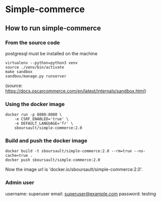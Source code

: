 # Simple-commerce

## How to run simple-commerce

### From the source code

postgresql must be installed on the machine
    
    virtualenv --python=python3 venv  
    source ./venv/bin/activate
    make sandbox
    sandbox/manage.py runserver

(source: https://docs.oscarcommerce.com/en/latest/internals/sandbox.html)

### Using the docker image

	docker run -p 8080:8080 \
        -e CSRF_ENABLED='true' \
        -e DEFAULT_LANGUAGE='fr' \
        sboursault/simple-commerce:2.0

### Build and push the docker image

    docker build -t sboursault/simple-commerce:2.0 --rm=true --no-cache=true .
    docker push sboursault/simple-commerce:2.0

Now the image url is 'docker.io/sboursault/simple-commerce:2.0'.
    
### Admin user

username: superuser
email: superuser@example.com
password: testing
